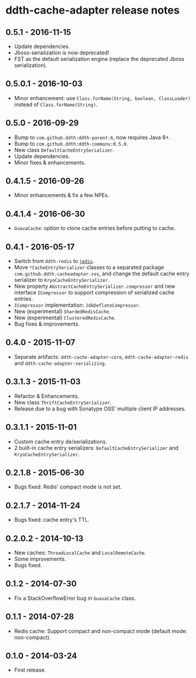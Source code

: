 ddth-cache-adapter release notes
================================

0.5.1 - 2016-11-15
------------------

- Update dependencies.
- Jboss-serialization is now deprecated!
- FST as the default serialization engine (replace the deprecated Jboss serialization).


0.5.0.1 - 2016-10-03
--------------------

- Minor enhancement: use `Class.forName(String, boolean, ClassLoader)` instead of `Class.forName(String)`.


0.5.0 - 2016-09-29
------------------

- Bump to `com.github.ddth:ddth-parent:6`, now requires Java 8+.
- Bump to `com.github.ddth:ddth-commons:0.5.0`.
- New class `DefaultCacheEntrySerializer`.
- Update dependencies.
- Minor fixes & enhancements.


0.4.1.5 - 2016-09-26
--------------------

- Minor enhancements & fix a few NPEs.


0.4.1.4 - 2016-06-30
--------------------

- `GuavaCache`: option to clone cache entries before putting to cache.


0.4.1 - 2016-05-17
------------------

- Switch from `ddth-redis` to [`jedis`](https://github.com/xetorthio/jedis).
- Move `*CacheEntrySerializer` classes to a separated package `com.github.ddth.cacheadapter.ces`, and
change the default cache entry serializer to `KryoCacheEntrySerializer`.
- New property `AbstractCacheEntrySerializer.compressor` and new interface `ICompressor` to support
compression of serialized cache entries.
- `ICompressor` implementation: `JdkDeflateCompressor`.
- New (experimental) `ShardedRedisCache`.
- New (experimental) `ClusteredRedisCache`.
- Bug fixes & improvements.


0.4.0 - 2015-11-07
------------------

- Separate artifacts: `ddth-cache-adapter-core`, `ddth-cache-adapter-redis` and `ddth-cache-adapter-serializing`.


0.3.1.3 - 2015-11-03
--------------------

- Refactor & Enhancements.
- New class `ThriftCacheEntrySerializer`.
- Release due to a bug with Sonatype OSS' multiple client IP addresses.


0.3.1.1 - 2015-11-01
--------------------

- Custom cache entry de/serializations.
- 2 built-in cache entry serializers: `DefaultCacheEntrySerializer` and `KryoCacheEntrySerializer`.


0.2.1.8 - 2015-06-30
--------------------

- Bugs fixed: Redis' compact mode is not set.


0.2.1.7 - 2014-11-24
--------------------

- Bugs fixed: cache entry's TTL.


0.2.0.2 - 2014-10-13
--------------------

- New caches: `ThreadLocalCache` and `LocalRemoteCache`.
- Some improvements.
- Bugs fixed.


0.1.2 - 2014-07-30
------------------

- Fix a StackOverflowError bug in `GuavaCache` class.


0.1.1 - 2014-07-28
------------------

- Redis cache: Support compact and non-compact mode (default mode: non-compact).


0.1.0 - 2014-03-24
------------------

- First release.
